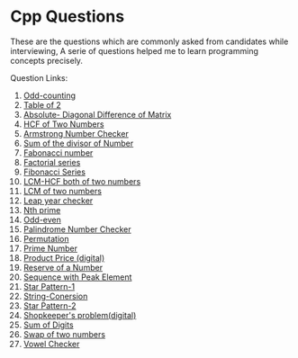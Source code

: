 # Cpp Questions
These are the questions which are commonly asked from candidates while interviewing, A serie of questions helped me to learn programming concepts precisely.

Question Links:

1. <a href="https://github.com/khushi-2002/Cpp-Questions/blob/main/1-100_odd.cpp">Odd-counting</a>
2. <a href="https://github.com/khushi-2002/Cpp-Questions/blob/main/2-TABLE.CPP">Table of 2</a>
3. <a href="https://github.com/khushi-2002/Cpp-Questions/blob/main/absolute_diagonal.cpp">Absolute- Diagonal Difference of Matrix</a>
4. <a href="https://github.com/khushi-2002/Cpp-Questions/blob/main/hcf.cpp">HCF of Two Numbers</a>
5. <a href="https://github.com/khushi-2002/Cpp-Questions/blob/main/armstrong.cpp">Armstrong Number Checker</a>
6. <a href="https://github.com/khushi-2002/Cpp-Questions/blob/main/divisor_sum.cpp">Sum of the divisor of Number</a>
7. <a href="https://github.com/khushi-2002/Cpp-Questions/blob/main/fabonacci.cpp">Fabonacci number</a>
8. <a href="https://github.com/khushi-2002/Cpp-Questions/blob/main/factorial.cpp">Factorial series</a>
9. <a href="https://github.com/khushi-2002/Cpp-Questions/blob/main/fibonacci_Series.cpp">Fibonacci Series</a>
10. <a href="https://github.com/khushi-2002/Cpp-Questions/blob/main/lcm-hcf.cpp
">LCM-HCF both of two numbers</a>
2. <a href="https://github.com/khushi-2002/Cpp-Questions/blob/main/lcm.cpp">LCM of two numbers</a>
2. <a href="https://github.com/khushi-2002/Cpp-Questions/blob/main/leap.cpp">Leap year checker</a>
2. <a href="https://github.com/khushi-2002/Cpp-Questions/blob/main/nth_prime.cpp">Nth prime</a>
2. <a href="https://github.com/khushi-2002/Cpp-Questions/blob/main/odd-even.cpp">Odd-even</a>
2. <a href="https://github.com/khushi-2002/Cpp-Questions/blob/main/palindrome.cpp">Palindrome Number Checker</a>
2. <a href="https://github.com/khushi-2002/Cpp-Questions/blob/main/permutation.cpp">Permutation</a>
2. <a href="https://github.com/khushi-2002/Cpp-Questions/blob/main/prime.cpp">Prime Number</a>
2. <a href="https://github.com/khushi-2002/Cpp-Questions/blob/main/product-price.cpp">Product Price (digital)</a>
2. <a href="https://github.com/khushi-2002/Cpp-Questions/blob/main/reverse.cpp">Reserve of a Number</a>
2. <a href="https://github.com/khushi-2002/Cpp-Questions/blob/main/sequence-permutation.cpp">Sequence with Peak Element</a>
2. <a href="https://github.com/khushi-2002/Cpp-Questions/blob/main/star-pattern1.cpp">Star Pattern-1</a>
2. <a href="https://github.com/khushi-2002/Cpp-Questions/blob/main/string-coversion.cpp">String-Conersion</a>
2. <a href="https://github.com/khushi-2002/Cpp-Questions/blob/main/star_pattern2.cpp">Star Pattern-2</a>
2. <a href="https://github.com/khushi-2002/Cpp-Questions/blob/main/string-shopkeeper.cpp">Shopkeeper's problem(digital)</a>
2. <a href="https://github.com/khushi-2002/Cpp-Questions/blob/main/sum_of_digits.cpp">Sum of Digits</a>
2. <a href="https://github.com/khushi-2002/Cpp-Questions/blob/main/swap.cpp">Swap of two numbers</a>
2. <a href="https://github.com/khushi-2002/Cpp-Questions/blob/main/vowel-checker.cpp">Vowel Checker</a>

